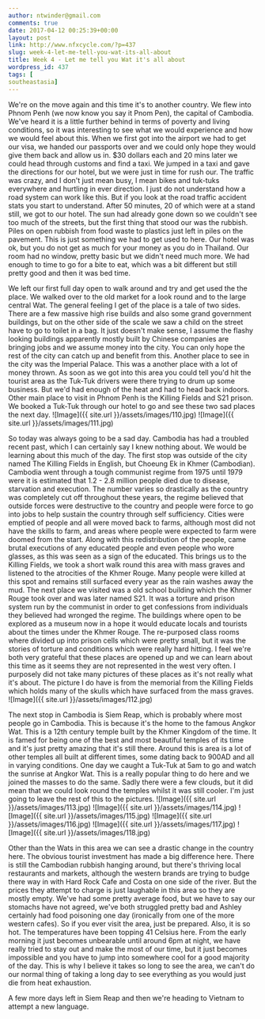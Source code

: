 ```yaml
---
author: ntwinder@gmail.com
comments: true
date: 2017-04-12 00:25:39+00:00
layout: post
link: http://www.nfxcycle.com/?p=437
slug: week-4-let-me-tell-you-wat-its-all-about
title: Week 4 - Let me tell you Wat it's all about
wordpress_id: 437
tags: [
southeastasia]
---
```


We're on the move again and this time it's to another country. We flew into Phnom Penh (we now know you say it Pnom Pen), the capital of Cambodia.  We've heard it is a little further behind in terms of poverty and living conditions, so it was interesting to see what we would experience and how we would feel about this.  When we first got into the airport we had to get our visa, we handed our passports over and we could only hope they would give them back and allow us in. $30 dollars each and 20 mins later we could head through customs and find a taxi.  We jumped in a taxi and gave the directions for our hotel, but we were just in time for rush our.  The traffic was crazy, and I don't just mean busy, I mean bikes and tuk-tuks everywhere and hurtling in ever direction. I just do not understand how a road system can work like this.  But if you look at the road traffic accident stats you start to understand.  After 50 minutes, 20 of which were at a stand still, we got to our hotel. The sun had already gone down so we couldn't see too much of the streets, but the first thing that stood our was the rubbish. Piles on open rubbish from food waste to plastics just left in piles on the pavement. This is just something we had to get used to here.  Our hotel was ok, but you do not get as much for your money as you do in Thailand.  Our room had no window, pretty basic but we didn't need much more.  We had enough to time to go for a bite to eat, which was a bit different but still pretty good and then it was bed time.

We left our first full day open to walk around and try and get used the the place. We walked over to the old market for a look round and to the large central Wat.  The general feeling I get of the place is a tale of two sides.  There are a few massive high rise builds and also some grand government buildings, but on the other side of the scale we saw a child on the street have to go to toilet in a bag.  It just doesn't make sense, I assume the flashy looking buildings apparently mostly built by Chinese companies are bringing jobs and we assume money into the city. You can only hope the rest of the city can catch up and benefit from this.  Another place to see in the city was the Imperial Palace.  This was a another place with a lot of money thrown.  As soon as we got into this area you could tell you'd hit the tourist area as the Tuk-Tuk drivers were there trying to drum up some business. But we'd had enough of the heat and had to head back indoors.  Other main place to visit in Phnom Penh is the Killing Fields and S21 prison.  We booked a Tuk-Tuk through our hotel to go and see these two sad places the next day.
![Image]({{ site.url }}/assets/images/110.jpg)
![Image]({{ site.url }}/assets/images/111.jpg)

So today was always going to be a sad day. Cambodia has had a troubled recent past, which I can certainly say I knew nothing about.  We would be learning about this much of the day.  The first stop was outside of the city named The Killing Fields in English, but Choeung Ek in Khmer (Cambodian). Cambodia went through a tough communist regime from 1975 until 1979 were it is estimated that 1.2 - 2.8 million people died due to disease, starvation and execution.  The number varies so drastically as the country was completely cut off throughout these years, the regime believed that outside forces were destructive to the country and people were force to go into jobs to help sustain the country through self sufficiency.  Cities were emptied of people and all were moved back to farms, although most did not have the skills to farm, and areas where people were expected to farm were doomed from the start. Along with this redistribution of the people,  came brutal executions of any educated people and even people who wore glasses, as this was seen as a sign of the educated. This brings us to the Killing Fields, we took a short walk round this area with mass graves and listened to the atrocities of the Khmer Rouge. Many people were killed at this spot and remains still surfaced every year as the rain washes away the mud.
The next place we visited was a old school building which the Khmer Rouge took over and was later named S21.  It was a torture and prison system run by the communist in order to get confessions from individuals they believed had wronged the regime.  The buildings where open to be explored as a museum now in a hope it would educate locals and tourists about the times under the Khmer Rouge.  The re-purposed class rooms where divided up into prison cells which were pretty small, but it was the stories of torture and conditions which were really hard hitting. I feel we're both very grateful that these places are opened up and we can learn about this time as it seems they are not represented in the west very often. I purposely did not take many pictures of these places as it's not really what it's about. The picture I do have is from the memorial from the Killing Fields which holds many of the skulls which have surfaced from the mass graves.
![Image]({{ site.url }}/assets/images/112.jpg)

The next stop in Cambodia is Siem Reap, which is probably where most people go in Cambodia.  This is because it's the home to the famous Angkor Wat.  This is a 12th century temple built by the Khmer Kingdom of the time.  It is famed for being one of the best and most beautiful temples of its time and it's just pretty amazing that it's still there.  Around this is area is a lot of other temples all built at different times, some dating back to 900AD and all in varying conditions. One day we caught a Tuk-Tuk at 5am to go and watch the sunrise at Angkor Wat.  This is a really popular thing to do here and we joined the masses to do the same. Sadly there were a few clouds, but it did mean that we could look round the temples whilst it was still cooler. I'm just going to leave the rest of this to the pictures.
![Image]({{ site.url }}/assets/images/113.jpg)
![Image]({{ site.url }}/assets/images/114.jpg)
![Image]({{ site.url }}/assets/images/115.jpg)
![Image]({{ site.url }}/assets/images/116.jpg)
![Image]({{ site.url }}/assets/images/117.jpg)
![Image]({{ site.url }}/assets/images/118.jpg)

Other than the Wats in this area we can see a drastic change in the country here.  The obvious tourist investment has made a big difference here.  There is still the Cambodian rubbish hanging around, but there's thriving local restaurants and markets, although the western brands are trying to budge there way in with Hard Rock Cafe and Costa on one side of the river. But the prices they attempt to charge is just laughable in this area so they are mostly empty.  We've had some pretty average food, but we have to say our stomachs have not agreed, we've both struggled pretty bad and Ashley certainly had food poisoning one day (ironically from one of the more western cafes).  So if you ever visit the area, just be prepared. Also, it is so hot. The temperatures have been topping 41 Celsius here. From the early morning it just becomes unbearable until around 6pm at night, we have really tried to stay out and make the most of our time, but it just becomes impossible and you have to jump into somewhere cool for a good majority of the day. This is why I believe it takes so long to see the area, we can't do our normal thing of taking a long day to see everything as you would just die from heat exhaustion.

A few more days left in Siem Reap and then we're heading to Vietnam to attempt a new language.

